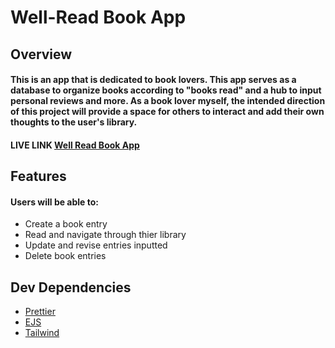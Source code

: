 <h1>Well-Read Book App</h1>
<div>
    <h2>Overview</h2>
    <h4>This is an app that is dedicated to book lovers. This app serves as a database to organize books according to "books read" and a hub to input personal reviews and more. As a book lover myself, the intended direction of this project will provide a space for others to interact and add their own thoughts to the user's library.</h4>
    <h4>LIVE LINK
        <a href="https://express-wellread-app.herokuapp.com/wellread">Well Read Book App</a>
    </h4>
</div>
<div>
    <h2>Features</h2>
    <h4>Users will be able to:</h4>
        <ul>
            <li>Create a book entry</li>
            <li>Read and navigate through thier library</li>
            <li>Update and revise entries inputted</li>
            <li>Delete book entries</li>
        </ul>
</div>
<div>
    <h2>Dev Dependencies</h2>
        <ul>
            <li><a href="https://prettier.io/">Prettier</li>
            <li><a href="https://ejs.co/">EJS</li>
            <li><a href="https://tailwindcss.com/">Tailwind </li>
        </ul>
</div>


